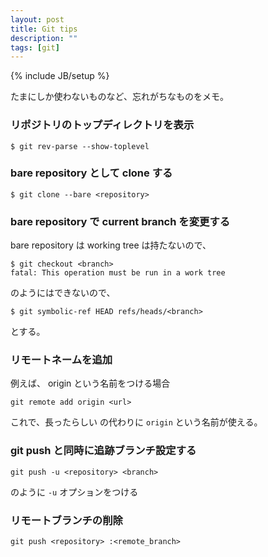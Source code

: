 ```yaml
---
layout: post
title: Git tips
description: ""
tags: [git]
---
```

{% include JB/setup %}

たまにしか使わないものなど、忘れがちなものをメモ。

### リポジトリのトップディレクトリを表示 ###

    $ git rev-parse --show-toplevel

### bare repository として clone する ###

    $ git clone --bare <repository>

### bare repository で current branch を変更する ###

bare repository は working tree は持たないので、

    $ git checkout <branch>
    fatal: This operation must be run in a work tree

のようにはできないので、

    $ git symbolic-ref HEAD refs/heads/<branch>

とする。

### リモートネームを追加 ###

例えば、 origin という名前をつける場合

    git remote add origin <url>

これで、長ったらしい <url> の代わりに `origin` という名前が使える。

### git push と同時に追跡ブランチ設定する ###

    git push -u <repository> <branch>

のように `-u` オプションをつける

### リモートブランチの削除 ###

    git push <repository> :<remote_branch>
